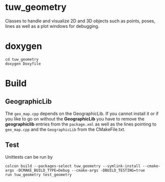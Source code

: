 # tuw_geometry
Classes to handle and visualize 2D and 3D objects such as points, poses, lines as well as a plot windows for debugging.



# doxygen
```
cd tuw_geometry
doxygen Doxyfile
```
# Build
## GeographicLib
The `geo_map.cpp` depends on the GeographicLib. If you cannot install it or if you like to go on without the __GeographicLib__ you have to remove the __geographiclib__ entries from the `package.xml` as well as the lines pointing to  `geo_map.cpp` and the `GeographicLib` from the CMakeFile.txt.

## Test
Unittests can be run by
```
colcon build --packages-select tuw_geometry --symlink-install --cmake-args -DCMAKE_BUILD_TYPE=Debug --cmake-args -DBUILD_TESTING=true
run tuw_geometry test_geometry
```